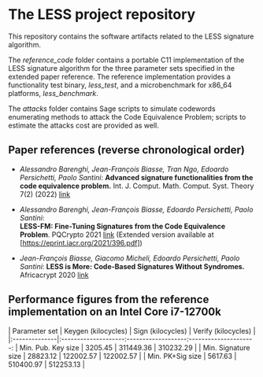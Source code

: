 # The LESS project repository

This repository contains the software artifacts related to the LESS 
signature algorithm.

The *reference_code* folder contains a portable C11 implementation
of the LESS signature algorithm for the three parameter sets specified
in the extended paper reference. The reference implementation provides
a functionality test binary, *less_test*, and a microbenchmark for
x86_64 platforms, *less_benchmark*.

The *attacks* folder contains Sage scripts to simulate codewords
enumerating methods to attack the Code Equivalence Problem; scripts
to estimate the attacks cost are provided as well.


## Paper references (reverse chronological order)

* _Alessandro Barenghi, Jean-François Biasse, Tran Ngo, Edoardo Persichetti, Paolo Santini_:
**Advanced signature functionalities from the code equivalence problem.** Int. 
J. Comput. Math. Comput. Syst. Theory 7(2) (2022) [link](https://doi.org/10.1080/23799927.2022.2048206)

* _Alessandro Barenghi, Jean-François Biasse, Edoardo Persichetti, Paolo Santini_:  
**LESS-FM: Fine-Tuning Signatures from the Code Equivalence Problem**. PQCrypto 2021 [link](https://dblp.org/db/conf/pqcrypto/pqcrypto2021.html#BarenghiBPS21)
 (Extended version available at [https://eprint.iacr.org/2021/396.pdf])

* _Jean-François Biasse, Giacomo Micheli, Edoardo Persichetti, Paolo Santini_:
**LESS is More: Code-Based Signatures Without Syndromes.** Africacrypt 2020 [link](https://doi.org/10.1007/978-3-030-51938-4_3)

## Performance figures from the reference implementation on an Intel Core i7-12700k 

| Parameter set | Keygen (kilocycles) | Sign (kilocycles) | Verify (kilocycles) |
|:--------------|:--------------------:-------------------:---------------------:
| Min. Pub. Key  size |    3205.45     |    311449.36      |       310232.29    |
| Min. Signature size |    28823.12    |    122002.57      |       122002.57    |
| Min. PK+Sig    size |    5617.63     |    510400.97      |       512253.13    |
